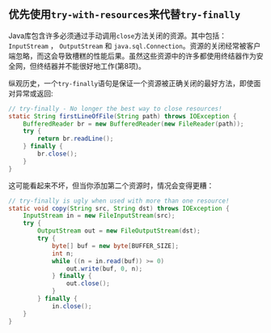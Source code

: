 ## 优先使用`try-with-resources`来代替`try-finally`

Java库包含许多必须通过手动调用`close`方法关闭的资源。其中包括：`InputStream` ， `OutputStream`  和
`java.sql.Connection`。资源的关闭经常被客户端忽略，而这会导致槽糕的性能后果。虽然这些资源中的许多都使用终结器作为安全网，但终结器并不能很好地工作(第8项)。

纵观历史，一个`try-finally`语句是保证一个资源被正确关闭的最好方法，即使面对异常或返回:

```java
// try-finally - No longer the best way to close resources!
static String firstLineOfFile(String path) throws IOException {
	BufferedReader br = new BufferedReader(new FileReader(path));
	try {
		return br.readLine();
	} finally {
		br.close();
	}
}
```

这可能看起来不坏，但当你添加第二个资源时，情况会变得更糟：

```java
// try-finally is ugly when used with more than one resource!
static void copy(String src, String dst) throws IOException {
	InputStream in = new FileInputStream(src);
	try {
		OutputStream out = new FileOutputStream(dst);
		try {
			byte[] buf = new byte[BUFFER_SIZE];
			int n;
			while ((n = in.read(buf)) >= 0)
				out.write(buf, 0, n);
			} finally {
				out.close();
			}
		} finally {
			in.close();
	}
}
```

